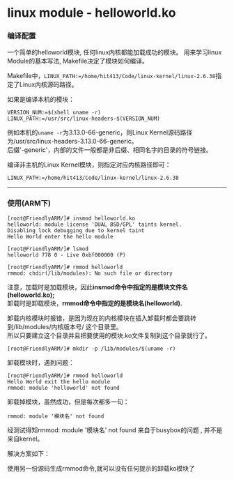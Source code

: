 linux module - helloworld.ko
====


### 编译配置

一个简单的helloworld模块, 任何linux内核都能加载成功的模块。
用来学习linux Module的基本写法, Makefile决定了模块如何编译。

Makefile中，`LINUX_PATH:=/home/hit413/Code/linux-kernel/linux-2.6.38`指定了Linux内核源码路径。

如果是编译本机的模块：

	VERSION_NUM:=$(shell uname -r)
	LINUX_PATH:=/usr/src/linux-headers-$(VERSION_NUM)

例如本机的`uname -r`为3.13.0-66-generic，则Linux Kernel源码路径为/usr/src/linux-headers-3.13.0-66-generic。    
后缀'-generic'，内部的文件一般都是非后缀、相同名字的目录的符号链接。
	
编译非主机的Linux Kernel模块，则指定对应内核路径即可：

	LINUX_PATH:=/home/hit413/Code/linux-kernel/linux-2.6.38
	
----

### 使用(ARM下)

	[root@FriendlyARM/]# insmod helloworld.ko
	helloworld: module license 'DUAL BSD/GPL' taints kernel.
	Disabling lock debugging due to kernel taint
	Hello World enter the hello module

	[root@FriendlyARM/]# lsmod
	helloworld 778 0 - Live 0xbf000000 (P)

	[root@FriendlyARM/]# rmmod helloworld
	rmmod: chdir(/lib/modules): No such file or directory

注意，加载时是加载模块，因此**insmod命令中指定的是模块文件名(helloworld.ko);**            
卸载时是卸载模块，**rmmod命令中指定的是模块名(helloworld).**   

卸载内核模块时报错，是因为现在的内核模块在插入卸载时都会要跳转到/lib/modules/内核版本号/ 这个目录里。    
所以只要建立这个目录并且把要使用的模块.ko文件复制到这个目录就行了。

	[root@FriendlyARM/]# mkdir -p /lib/modules/$(uname -r)


卸载模块时，遇到问题：

	[root@FriendlyARM/]# rmmod helloworld
	Hello World exit the hello module
	rmmod: module 'helloworld' not found

卸载掉模块，虽然成功，但是每次都多一句：

	rmmod: module '模块名' not found    

经测试得知rmmod: module '模块名' not found 来自于busybox的问题 , 并不是来自kernel。
      
解决方案如下：    

使用另一份源码生成rmmod命令,就可以没有任何提示的卸载ko模块了   
